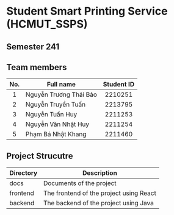 # Student Smart Printing Service (HCMUT_SSPS)

## Semester 241

## Team members

| No. | Full name                 | Student ID |
| :-: | --------------------------| :--------: |
| 1   | Nguyễn Trương Thái Bảo    | 2210251    |
| 2   | Nguyễn Truyền Tuấn        | 2213795    |
| 3   | Nguyễn Tuấn Huy           | 2211253    |
| 4   | Nguyễn Văn Nhật Huy       | 2211254    |
| 5   | Phạm Bá Nhật Khang        | 2211460    |

## Project Strucutre

| Directory | Description                               |
| --------- | ----------------------------------------- |
| docs      | Documents of the project                  |
| frontend  | The frontend of the project using React   |
| backend   | The backend of the project using Java     |
